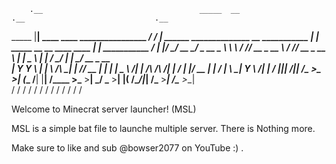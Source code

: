         .__                                   _____  __                                                 .__                             .__                  
  _____ |__| ____   ____   ________________ _/ ____\/  |_      ______ ______________  __ ___________    |  | _____   __ __  ____   ____ |  |__   ___________ 
 /     \|  |/    \_/ __ \_/ ___\_  __ \__  \\   __\\   __\    /  ___// __ \_  __ \  \/ // __ \_  __ \   |  | \__  \ |  |  \/    \_/ ___\|  |  \_/ __ \_  __ \
|  Y Y  \  |   |  \  ___/\  \___|  | \// __ \|  |   |  |      \___ \\  ___/|  | \/\   /\  ___/|  | \/   |  |__/ __ \|  |  /   |  \  \___|   Y  \  ___/|  | \/
|__|_|  /__|___|  /\___  >\___  >__|  (____  /__|   |__|     /____  >\___  >__|    \_/  \___  >__|      |____(____  /____/|___|  /\___  >___|  /\___  >__|   
      \/        \/     \/     \/           \/                     \/     \/                 \/                    \/           \/     \/     \/     \/       


Welcome to Minecrat server launcher! (MSL)

MSL is a simple bat file to launche multiple server.
There is Nothing more.

Make sure to like and sub @bowser2077 on YouTube :) .
